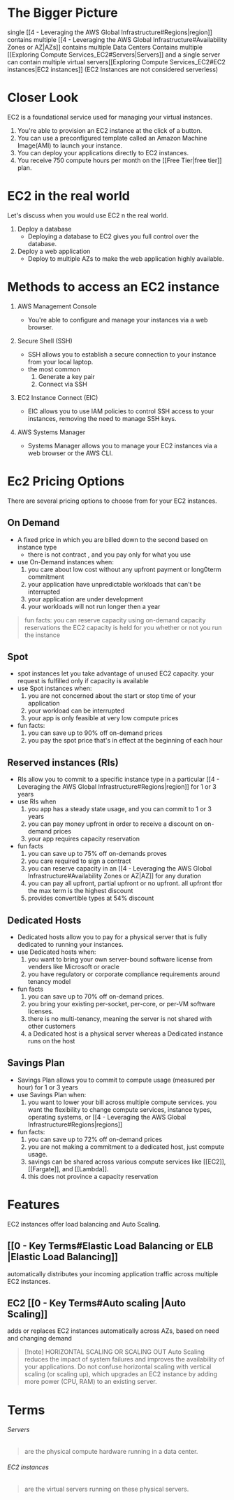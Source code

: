 
# The Bigger Picture
single [[4 - Leveraging the AWS Global Infrastructure#Regions|region]] contains multiple [[4 - Leveraging the AWS Global Infrastructure#Availability Zones or AZ|AZs]] contains multiple Data Centers Contains multiple [[Exploring Compute Services_EC2#Servers|Servers]] and a single server can contain multiple virtual servers[[Exploring Compute Services_EC2#EC2 instances|EC2 instances]]
(EC2 Instances are not considered serverless)

# Closer Look
EC2 is a foundational service used for managing your virtual instances.
1. You're able to provision an EC2 instance at the click of a button.
2. You can use a preconfigured template called an Amazon Machine Image(AMI) to launch your instance.
3. You can deploy your applications directly to EC2 instances.
4. You receive  750 compute hours per month on the [[Free Tier|free tier]] plan.

# EC2 in the real world
Let's discuss when you would use EC2 n the real world.
1. Deploy a database
	- Deploying a database to EC2 gives you full control over the database.
2. Deploy a web application
	- Deploy to multiple AZs to make the web application highly available.
# Methods to access an EC2 instance
1. AWS Management Console

	- You're able to configure and manage your instances via a web browser.

2. Secure Shell (SSH)
	- SSH allows you to establish a secure connection to your instance from your local laptop.
	-  the most common
		1. Generate a key pair
		2. Connect via SSH

3. EC2 Instance Connect (EIC)
	- EIC allows you to use IAM policies to control SSH access to your instances, removing the need to manage SSH keys.
	
4. AWS Systems Manager
	- Systems Manager allows you to manage your EC2 instances via a web browser or the AWS CLI.
# Ec2 Pricing Options
There are several pricing options to choose from for your EC2 instances.
## On Demand
- A fixed price in which you are billed down to the second based on instance type
	- there is not contract , and you pay only for what you use
- use On-Demand instances when:
	1. you care about low cost without any upfront payment or long0term commitment
	2. your application have unpredictable workloads that can't be interrupted
	3. your application are under development
	4. your workloads will not run longer then a year
> fun facts: you can reserve capacity using on-demand capacity reservations the EC2 capacity is held for you whether or not you run the instance
## Spot
- spot instances let you take advantage of unused EC2 capacity. your request is fulfilled only if capacity is available
- use Spot instances when:
	1. you are not concerned about the start or stop time of your application
	2. your workload can be interrupted
	3. your app is only feasible at very low compute prices
- fun facts:
	1. you can save up to 90% off on-demand prices
	2. you pay the spot price that's in effect at the beginning of each hour 
## Reserved instances (RIs)
- RIs allow you to commit to a specific instance type in a  particular [[4 - Leveraging the AWS Global Infrastructure#Regions|region]] for 1 or 3 years
- use RIs when
	1. you app has a steady state usage, and you can commit to 1 or 3 years
	2. you can pay money upfront in order to receive a discount on on-demand prices
	3. your app requires capacity reservation 
- fun facts
	 1. you can save up to 75% off on-demands proves
	 2. you care required to sign a contract
	 3. you can reserve capacity in an [[4 - Leveraging the AWS Global Infrastructure#Availability Zones or AZ|AZ]] for any duration
	 4. you can pay all upfront, partial upfront or no upfront. all upfront tfor the max term is the highest discount
	 5. provides convertible types at 54% discount
## Dedicated Hosts
- Dedicated hosts allow you to pay for a physical server that is fully dedicated to running your instances.
- use Dedicated hosts when:
	1. you want to bring your own server-bound software license from venders like Microsoft or oracle
	2. you have regulatory or corporate compliance requirements around tenancy model
- fun facts
	1. you can save up to 70% off on-demand prices.
	2. you bring your existing per-socket, per-core, or per-VM software licenses.
	3. there is no multi-tenancy, meaning the server is not shared with other customers
	4. a Dedicated host is a physical server whereas a Dedicated instance runs on the host
## Savings Plan
- Savings Plan allows you to commit to compute usage (measured per hour) for 1 or 3 years
- use Savings Plan when:
	1. you want to lower your bill across multiple compute services.
	you want the flexibility to change compute services, instance types, operating systems, or [[4 - Leveraging the AWS Global Infrastructure#Regions|regions]]
- fun facts:
	1. you can save up to 72% off on-demand prices
	2. you are not making a commitment to a dedicated host, just compute usage.
	3. savings can be shared across various compute services like [[EC2]], [[Fargate]], and [[Lambda]].
	4. this does not province a capacity reservation 
# Features
EC2 instances offer load balancing and Auto Scaling.
## [[0 - Key Terms#Elastic Load Balancing or ELB |Elastic Load Balancing]]
automatically distributes your incoming application traffic across multiple EC2 instances.
## EC2 [[0 - Key Terms#**Auto scaling** |Auto Scaling]]
adds or replaces EC2 instances automatically across AZs, based on need and changing demand
> [!note] HORIZONTAL SCALING OR SCALING OUT
> Auto Scaling reduces the impact of system failures and improves the availability of your applications.
> Do not confuse horizontal scaling with vertical scaling (or scaling up), which upgrades an EC2 instance by adding more power (CPU, RAM) to an existing server.
# Terms
###### Servers
> are the physical compute hardware running in a data center.
###### EC2 instances
> are the virtual servers running on these physical servers.